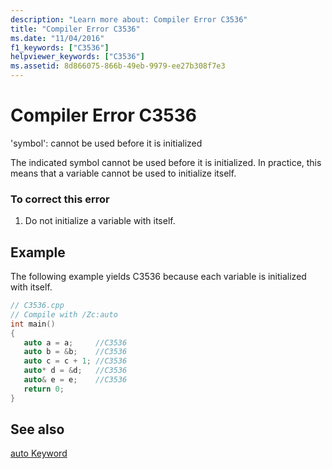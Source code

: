 ```yaml
---
description: "Learn more about: Compiler Error C3536"
title: "Compiler Error C3536"
ms.date: "11/04/2016"
f1_keywords: ["C3536"]
helpviewer_keywords: ["C3536"]
ms.assetid: 8d866075-866b-49eb-9979-ee27b308f7e3
---
```

# Compiler Error C3536

'symbol': cannot be used before it is initialized

The indicated symbol cannot be used before it is initialized. In practice, this means that a variable cannot be used to initialize itself.

### To correct this error

1. Do not initialize a variable with itself.

## Example

The following example yields C3536 because each variable is initialized with itself.

```cpp
// C3536.cpp
// Compile with /Zc:auto
int main()
{
   auto a = a;     //C3536
   auto b = &b;    //C3536
   auto c = c + 1; //C3536
   auto* d = &d;   //C3536
   auto& e = e;    //C3536
   return 0;
}
```

## See also

[auto Keyword](../../cpp/auto-cpp.md)
